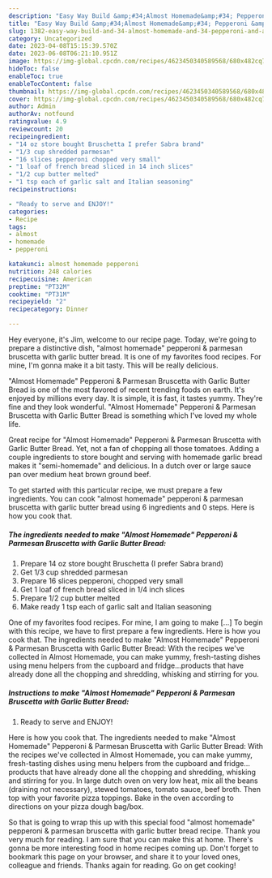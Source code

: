 ```yaml
---
description: "Easy Way Build &amp;#34;Almost Homemade&amp;#34; Pepperoni &amp;amp; Parmesan Bruscetta with Garlic Butter Bread yang Delicious"
title: "Easy Way Build &amp;#34;Almost Homemade&amp;#34; Pepperoni &amp;amp; Parmesan Bruscetta with Garlic Butter Bread yang Delicious"
slug: 1382-easy-way-build-and-34-almost-homemade-and-34-pepperoni-and-amp-parmesan-bruscetta-with-garlic-butter-bread-yang-delicious
category: Uncategorized
date: 2023-04-08T15:15:39.570Z
date: 2023-06-08T06:21:10.951Z
image: https://img-global.cpcdn.com/recipes/4623450340589568/680x482cq70/almost-homemade-pepperoni-parmesan-bruscetta-with-garlic-butter-bread-recipe-main-photo.jpg
hideToc: false
enableToc: true
enableTocContent: false
thumbnail: https://img-global.cpcdn.com/recipes/4623450340589568/680x482cq70/almost-homemade-pepperoni-parmesan-bruscetta-with-garlic-butter-bread-recipe-main-photo.jpg
cover: https://img-global.cpcdn.com/recipes/4623450340589568/680x482cq70/almost-homemade-pepperoni-parmesan-bruscetta-with-garlic-butter-bread-recipe-main-photo.jpg
author: Admin
authorAv: notfound
ratingvalue: 4.9
reviewcount: 20
recipeingredient:
- "14 oz store bought Bruschetta I prefer Sabra brand"
- "1/3 cup shredded parmesan"
- "16 slices pepperoni chopped very small"
- "1 loaf of french bread sliced in 14 inch slices"
- "1/2 cup butter melted"
- "1 tsp each of garlic salt and Italian seasoning"
recipeinstructions:

- "Ready to serve and ENJOY!"
categories:
- Recipe
tags:
- almost
- homemade
- pepperoni

katakunci: almost homemade pepperoni 
nutrition: 248 calories
recipecuisine: American
preptime: "PT32M"
cooktime: "PT31M"
recipeyield: "2"
recipecategory: Dinner

---
```



Hey everyone, it's Jim, welcome to our recipe page. Today, we're going to prepare a distinctive dish, &#34;almost homemade&#34; pepperoni &amp; parmesan bruscetta with garlic butter bread. It is one of my favorites food recipes. For mine, I'm gonna make it a bit tasty. This will be really delicious.

&#34;Almost Homemade&#34; Pepperoni &amp; Parmesan Bruscetta with Garlic Butter Bread is one of the most favored of recent trending foods on earth. It's enjoyed by millions every day. It is simple, it is fast, it tastes yummy. They're fine and they look wonderful. &#34;Almost Homemade&#34; Pepperoni &amp; Parmesan Bruscetta with Garlic Butter Bread is something which I've loved my whole life.

Great recipe for &#34;Almost Homemade&#34; Pepperoni &amp; Parmesan Bruscetta with Garlic Butter Bread. Yet, not a fan of chopping all those tomatoes. Adding a couple ingredients to store bought and serving with homemade garlic bread makes it &#34;semi-homemade&#34; and delicious. In a dutch over or large sauce pan over medium heat brown ground beef.


To get started with this particular recipe, we must prepare a few ingredients. You can cook &#34;almost homemade&#34; pepperoni &amp; parmesan bruscetta with garlic butter bread using 6 ingredients and 0 steps. Here is how you cook that.

<!--inarticleads1-->

##### The ingredients needed to make &#34;Almost Homemade&#34; Pepperoni &amp; Parmesan Bruscetta with Garlic Butter Bread:

1. Prepare 14 oz store bought Bruschetta (I prefer Sabra brand)
1. Get 1/3 cup shredded parmesan
1. Prepare 16 slices pepperoni, chopped very small
1. Get 1 loaf of french bread sliced in 1/4 inch slices
1. Prepare 1/2 cup butter melted
1. Make ready 1 tsp each of garlic salt and Italian seasoning


One of my favorites food recipes. For mine, I am going to make […] To begin with this recipe, we have to first prepare a few ingredients. Here is how you cook that. The ingredients needed to make &#34;Almost Homemade&#34; Pepperoni &amp; Parmesan Bruscetta with Garlic Butter Bread: With the recipes we&#39;ve collected in Almost Homemade, you can make yummy, fresh-tasting dishes using menu helpers from the cupboard and fridge…products that have already done all the chopping and shredding, whisking and stirring for you. 

<!--inarticleads2-->

##### Instructions to make &#34;Almost Homemade&#34; Pepperoni &amp; Parmesan Bruscetta with Garlic Butter Bread:


1. Ready to serve and ENJOY!

Here is how you cook that. The ingredients needed to make &#34;Almost Homemade&#34; Pepperoni &amp; Parmesan Bruscetta with Garlic Butter Bread: With the recipes we&#39;ve collected in Almost Homemade, you can make yummy, fresh-tasting dishes using menu helpers from the cupboard and fridge…products that have already done all the chopping and shredding, whisking and stirring for you. In large dutch oven on very low heat, mix all the beans (draining not necessary), stewed tomatoes, tomato sauce, beef broth. Then top with your favorite pizza toppings. Bake in the oven according to directions on your pizza dough bag/box. 

So that is going to wrap this up with this special food &#34;almost homemade&#34; pepperoni &amp; parmesan bruscetta with garlic butter bread recipe. Thank you very much for reading. I am sure that you can make this at home. There's gonna be more interesting food in home recipes coming up. Don't forget to bookmark this page on your browser, and share it to your loved ones, colleague and friends. Thanks again for reading. Go on get cooking!
